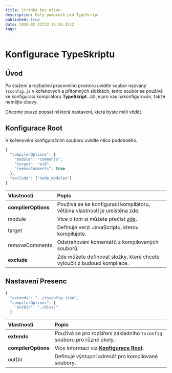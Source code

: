 ```yaml
---
title: Stránka bez názvu
description: Malý pomocník pro TypeScript
published: true
date: 2020-02-12T22:15:34.451Z
tags:
---
```


# Konfigurace TypeSkriptu

## Úvod

Po stažení a rozbalení pracovního prostoru uvidíte soubor nazvaný `tsconfig.js` v kořenových a přítomných složkách, tento soubor se používá ke konfiguraci kompilátoru **TypeSkript**. Již je pro vás nakonfigurován, takže nemějte obavy.

Chceme pouze popsat některá nastavení, která byste měli vědět.

## Konfigurace Root

V kořenovém konfiguračním souboru uvidíte něco podobného.

```javascript
{
  "compilerOptions": {
    "module": "commonjs",
    "target": "es6",
    "removeComments": true
  },
  "exclude": ["node_modules"]
}
```

| Vlastnosti          | Popis                                                                                          |
|:------------------- |:---------------------------------------------------------------------------------------------- |
| **compilerOptions** | Používá se ke konfiguraci kompilátoru, většina vlastností je umístěna zde.                     |
| module              | Více o tom si můžete přečíst [zde](https://www.typescriptlang.org/docs/handbook/modules.html). |
| target              | Definuje verzi JavaScriptu, kterou kompilujete.                                                |
| removeComments      | Odstraňování komentářů z kompilovaných souborů.                                                |
| **exclude**         | Zde můžete definovat složky, které chcete vyloučit z budoucí kompilace.                        |

## Nastavení Presenc

```javascript
{
  "extends": "../tsconfig.json",
  "compilerOptions": {
    "outDir": "./dist/"
  }

```

| Vlastnosti          | Popis                                                                                 |
|:------------------- |:------------------------------------------------------------------------------------- |
| **extends**         | Používá se pro rozšíření základního `tsconfig` souboru pro různé úkoly.               |
| **compilerOptions** | Více informací viz [**Konfigurace Root**](/dev/presence/tsconfig#root-configuration). |
| outDir              | Definuje výstupní adresář pro kompilované soubory.                                    |